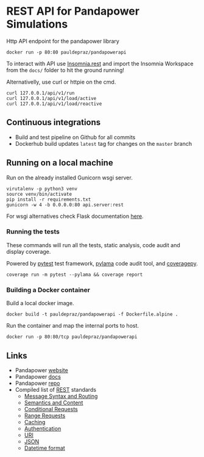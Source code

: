 # REST API for Pandapower Simulations
Http API endpoint for the pandapower library

```shell script
docker run -p 80:80 pauldepraz/pandapowerapi
```

To interact with API use [Insomnia.rest](https://insomnia.rest/download) and import the Insomnia Workspace from the `docs/` folder to hit the ground running!

Alternativelly, use curl or httpie on the cmd.
````shell script
curl 127.0.0.1/api/v1/run
curl 127.0.0.1/api/v1/load/active
curl 127.0.0.1/api/v1/load/reactive
````

## Continuous integrations
* Build and test pipeline on Github for all commits
* Dockerhub build updates `latest` tag for changes on the `master` branch

## Running on a local machine
Run on the already installed Gunicorn wsgi server.
```shell script
virutalenv -p python3 venv
source venv/bin/activate
pip install -r requirements.txt
gunicorn -w 4 -b 0.0.0.0:80 api.server:rest
```

For wsgi alternatives check Flask documentation [here](https://flask.palletsprojects.com/en/1.1.x/deploying/wsgi-standalone/).

### Running the tests
These commands will run all the tests, static analysis, code audit and display coverage.

Powered by [pytest](https://github.com/pytest-dev/pytest) test framework, [pylama](https://github.com/klen/pylama) code audit tool, and [coveragepy](https://github.com/nedbat/coveragepy).
````shell script
coverage run -m pytest --pylama && coverage report
````

### Building a Docker container

Build a local docker image.
```shell script
docker build -t pauldepraz/pandapowerapi -f Dockerfile.alpine .
```

Run the container and map the internal ports to host.
```shell script
docker run -p 80:80/tcp pauldepraz/pandapowerapi
```


## Links
* Pandapower [website](https://www.pandapower.org/)
* Pandapower [docs](https://pandapower.readthedocs.io/en/v2.2.2/)
* Pandapower [repo](https://github.com/e2nIEE/pandapower)
* Compiled list of [REST](https://standards.rest/) standards
  * [Message Syntax and Routing](https://tools.ietf.org/html/rfc7230)
  * [Semantics and Content](https://tools.ietf.org/html/rfc7231)
  * [Conditional Requests](https://tools.ietf.org/html/rfc7232)
  * [Range Requests](https://tools.ietf.org/html/rfc7233)
  * [Caching](https://tools.ietf.org/html/rfc7234)
  * [Authentication](https://tools.ietf.org/html/rfc7235)
  * [URI](https://tools.ietf.org/html/rfc3986)
  * [JSON](https://tools.ietf.org/html/rfc8259)
  * [Datetime format](https://tools.ietf.org/html/rfc3339)
